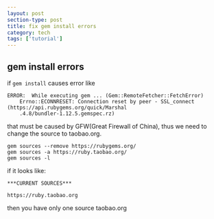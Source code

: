 ```yaml
---
layout: post
section-type: post
title: fix gem install errors
category: tech
tags: ['tutorial']
---
```


## gem install errors

if ```gem install``` causes error like

```
ERROR:  While executing gem ... (Gem::RemoteFetcher::FetchError)
    Errno::ECONNRESET: Connection reset by peer - SSL_connect (https://api.rubygems.org/quick/Marshal
    .4.8/bundler-1.12.5.gemspec.rz)
```
that must be caused by GFW(Great Firewall of China), thus we need to change the source to taobao.org.

```
gem sources --remove https://rubygems.org/
gem sources -a https://ruby.taobao.org/
gem sources -l
```
if it looks like:

```
***CURRENT SOURCES***

https://ruby.taobao.org
```
then you have only one source taobao.org



